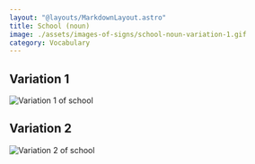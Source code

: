 ```yaml
---
layout: "@layouts/MarkdownLayout.astro"
title: School (noun)
image: ./assets/images-of-signs/school-noun-variation-1.gif
category: Vocabulary
---
```


## Variation 1

![Variation 1 of school](@signs/school-noun-variation-1.gif)

## Variation 2

![Variation 2 of school](@signs/school-noun-variation-2.gif)
